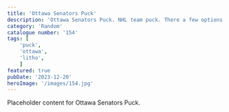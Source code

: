 ```yaml
---
title: 'Ottawa Senators Puck'
description: 'Ottawa Senators Puck. NHL team puck. There a few options available. Solid puck. Litho puck using a bauble light and also a natural light litho..'
category: 'Random'
catalogue number: '154'
tags: [
    'puck', 
    'ottawa',
    'litho', 
    ]
featured: true
pubDate: '2023-12-20'
heroImage: '/images/154.jpg'
---
```


Placeholder content for Ottawa Senators Puck.